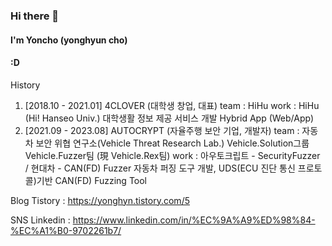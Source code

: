 ### Hi there 👋

#### I'm Yoncho (yonghyun cho) 
####
#### :D 

History
1. [2018.10 - 2021.01] 4CLOVER (대학생 창업, 대표)
team : HiHu
work : HiHu (Hi! Hanseo Univ.) 대학생활 정보 제공 서비스 개발
         Hybrid App (Web/App)
3. [2021.09 - 2023.08] AUTOCRYPT (자율주행 보안 기업, 개발자)
team : 자동차 보안 위협 연구소(Vehicle Threat Research Lab.) Vehicle.Solution그룹 Vehicle.Fuzzer팀 (現 Vehicle.Rex팀)
work : 아우토크립트 - SecurityFuzzer / 현대차 - CAN(FD) Fuzzer 
자동차 퍼징 도구 개발, UDS(ECU 진단 통신 프로토콜)기반 CAN(FD) Fuzzing Tool


Blog
Tistory : https://yonghyn.tistory.com/5

SNS
Linkedin : https://www.linkedin.com/in/%EC%9A%A9%ED%98%84-%EC%A1%B0-9702261b7/


<!--
**yoncho/yoncho** is a ✨ _special_ ✨ repository because its `README.md` (this file) appears on your GitHub profile.

Here are some ideas to get you started:

- 🔭 I’m currently working on ...
- 🌱 I’m currently learning ...
- 👯 I’m looking to collaborate on ...
- 🤔 I’m looking for help with ...
- 💬 Ask me about ...
- 📫 How to reach me: ...
- 😄 Pronouns: ...
- ⚡ Fun fact: ...
-->
